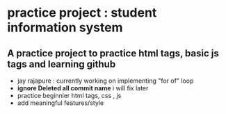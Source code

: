 <h1>practice project : student information system </h1>
<h2> A practice project to practice html tags, basic js tags and learning github </h2>
<ul>
<li>jay rajapure : currently working on implementing  "for of" loop</li>
<li>  <b>ignore Deleted all  commit name</b> i will fix later </li>
<li>practice beginnier html tags, css , js  </li>
<li>add meaningful features/style </li>

  
</ul>
